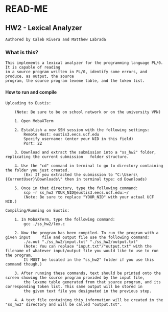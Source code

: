 # READ-ME

## HW2 - Lexical Analyzer
	Authored by Caleb Rivera and Matthew Labrada

### What is this?
	This implements a lexical analyzer for the programming language PL/0. It is capable of reading 
	in a source program written in PL/0, identify some errors, and produce, as output, the source
	program, the source program lexeme table, and the token list.

#### How to run and compile
	Uploading to Eustis:

		(Note: Be sure to be on school network or on the university VPN)
		
		1. Open MobaXTerm

		2. Establish a new SSH session with the following settings:
			Remote Host: eustis3.eecs.ucf.edu
			Specify username: (enter your NID in this field)
			Port: 22

		3. Download and extract the submission into a "ss_hw2" folder, replicating the current submission 	folder structure.

		4. Use the "cd" command in terminal to go to directory containing the folder you just created.
			(Ex: If you extracted the submission to "C:\Users\{CurrentUser}\Downloads\" then in terminal type: cd Downloads)

		5. Once in that directory, type the following command:
			scp -r ss_hw2 YOUR_NID@eustis3.eecs.ucf.edu:~/
			(Note: Be sure to replace "YOUR_NID" with your actual UCF NID.)
		
	Compiling/Running on Eustis:

		1. In MobaXTerm, type the following command:
			gcc ./ss_hw2/lex.c

		2. Now the program has been compiled. To run the program with a given input 	file and output file use the following command:
			./a.out "./ss_hw2/input.txt" "./ss_hw2/output.txt"
			(Note: You can replace "input.txt"/"output.txt" with the filename of whatever input/output file you would like to use to run the program. 
			It MUST be located in the "ss_hw2" folder if you use this command though.)

		3. After running these commands, text should be printed onto the screen showing the source program provided by the input file,
            the lexeme table generated from that source program, and its corresponding token list. This same output will be stored in 
			the given text file you designated in the previous step.
		
		4. A text file containing this information will be created in the "ss_hw2" directory and will be called "output.txt".